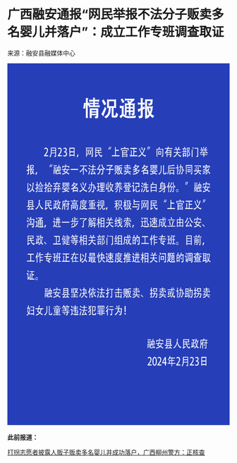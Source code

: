 # 广西融安通报“网民举报不法分子贩卖多名婴儿并落户”：成立工作专班调查取证

来源：融安县融媒体中心

![2698216ce983293d3f2eb71039d1ce26.jpg](https://raw.githubusercontent.com/qqhsx/qqnews_image/main/2024/02/23/广西融安通报“网民举报不法分子贩卖多名婴儿并落户”：成立工作专班调查取证/2698216ce983293d3f2eb71039d1ce26.jpg)

**此前报道：**

[打拐志愿者披露人贩子贩卖多名婴儿并成功落户，广西柳州警方：正核查
](https://news.qq.com/rain/a/20240223A079TF00)

